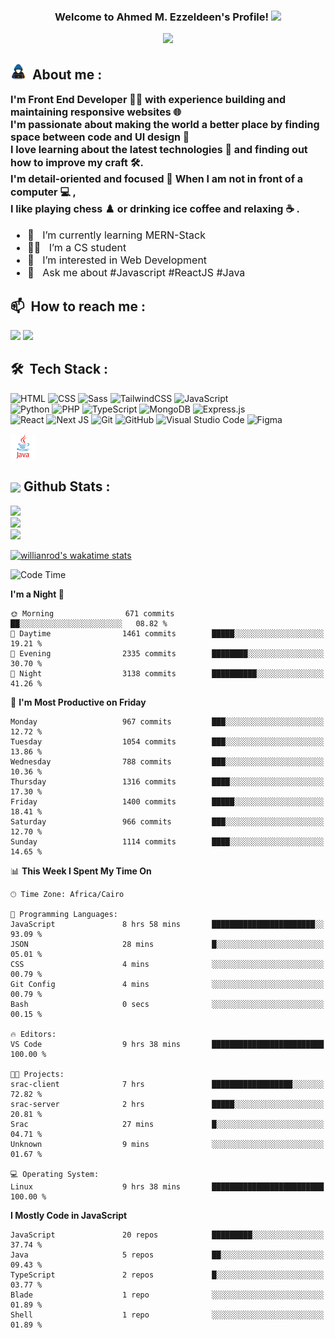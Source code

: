 <h3 align="center">
  Welcome to Ahmed M. Ezzeldeen's Profile!
  <img src="https://media.giphy.com/media/hvRJCLFzcasrR4ia7z/giphy.gif" width="28">
</h3>

<!-- Typing SVG by DenverCoder1 - https://github.com/DenverCoder1/readme-typing-svg -->
<p align="center">
  <a href="https://github.com/DenverCoder1/readme-typing-svg"><img src="https://readme-typing-svg.herokuapp.com/?lines=I'm%20Junior%20Software%20Engineer%20👨‍💻;I'm%20Front-End%20developer;Always%20learning%20new%20things&font=Fira%20Code&center=true&width=440&height=45&color=2196f3&vCenter=true&size=24"></a>
</p>

## <img src ="https://github.com/0xAbdulKhalid/0xAbdulKhalid/raw/main/assets/mdImages/about_me.gif" width=25px> &nbsp;About me :

<p Style="font-size:16px; font-weight:bold; ">
I'm Front End Developer 🧑‍💻 with experience building and maintaining responsive websites 🌐<br>
I'm passionate about making the world a better place by finding space between code and UI design 🎨<br>
I love learning about the latest technologies 🚀 and finding out how to improve my craft 🛠️.<br> I'm detail-oriented and focused 🤏 
When I am not in front of a computer 💻️ ,<br> I like playing chess ♟️ or drinking ice coffee and relaxing ☕️ .
</p>

<ul style="font-size:16px">
<li>🌱 &nbsp; I’m currently learning MERN-Stack</li>
<li>👨‍💻 &nbsp; I’m a CS student</li>
<li>👀 &nbsp; I’m interested in Web Development</li>
<li>💬 &nbsp; Ask me about #Javascript #ReactJS #Java</li>
</ul>

## 📫 &nbsp;How to reach me :

<a href="https://www.linkedin.com/in/ahmed3zzeldeen/" target="_blank"><img src="https://img.shields.io/badge/-Ahmed%20M.%20Ezzeldeen-0077B5?style=for-the-badge&logo=Linkedin&logoColor=white"/></a>
<a href="https://telegram.me/Ahmed3zzeldeen" target="_blank"><img src="https://img.shields.io/badge/-Ahmed%20M.%20Ezzeldeen-0077B5?style=for-the-badge&logo=Telegram&logoColor=white"/></a>

## 🛠 &nbsp;Tech Stack :

![HTML](https://img.shields.io/badge/HTML5-E34F26?style=for-the-badge&logo=html5&logoColor=white) ![CSS](https://img.shields.io/badge/CSS3-1572B6?style=for-the-badge&logo=css3&logoColor=white) ![Sass](https://img.shields.io/badge/Sass-CC6699?style=for-the-badge&logo=sass&logoColor=white) ![TailwindCSS](https://img.shields.io/badge/tailwindcss-%2338B2AC.svg?style=for-the-badge&logo=tailwind-css&logoColor=white) ![JavaScript](https://img.shields.io/badge/JavaScript-323330?style=for-the-badge&logo=javascript&logoColor=F7DF1E) </br> ![Python](https://img.shields.io/badge/Python-FFD43B?style=for-the-badge&logo=python&logoColor=blue) ![PHP](https://img.shields.io/badge/PHP-777BB4?style=for-the-badge&logo=php&logoColor=white) ![TypeScript](https://img.shields.io/badge/typescript-%23007ACC.svg?style=for-the-badge&logo=typescript&logoColor=white) ![MongoDB](https://img.shields.io/badge/MongoDB-%234ea94b.svg?style=for-the-badge&logo=mongodb&logoColor=white) ![Express.js](https://img.shields.io/badge/express.js-%23404d59.svg?style=for-the-badge&logo=express&logoColor=%2361DAFB) </br> ![React](https://img.shields.io/badge/react-%2320232a.svg?style=for-the-badge&logo=react&logoColor=%2361DAFB) ![Next JS](https://img.shields.io/badge/Next-black?style=for-the-badge&logo=next.js&logoColor=white) ![Git](https://img.shields.io/badge/GIT-E44C30?style=for-the-badge&logo=git&logoColor=white) ![GitHub](https://img.shields.io/badge/GitHub-100000?style=for-the-badge&logo=github&logoColor=white) ![Visual Studio Code](https://img.shields.io/badge/VSCode-0078D4?style=for-the-badge&logo=visual%20studio%20code&logoColor=white) ![Figma](https://img.shields.io/badge/figma-%23F24E1E.svg?style=for-the-badge&logo=figma&logoColor=white)&nbsp;

<a href="https://www.java.com" target="_blank"> <img src="https://raw.githubusercontent.com/devicons/devicon/master/icons/java/java-original-wordmark.svg" alt="java" width="40" height="40"/></a>

<!-- ![Figma](https://img.shields.io/badge/figma-05122A.svg?style=for-the-badge&logo=figma&logoColor=white) -->

## <img src = "https://media.giphy.com/media/iY8CRBdQXODJSCERIr/giphy.gif" align="center" width ="30px"> Github Stats :

![](https://github-readme-stats.vercel.app/api?username=Ahmed3zzeldeen&theme=tokyonight&hide_border=false&include_all_commits=false&count_private=false)<br/>
![](https://github-readme-streak-stats.herokuapp.com/?user=Ahmed3zzeldeen&theme=tokyonight&hide_border=false)<br/>
![](https://github-readme-stats.vercel.app/api/top-langs?username=Ahmed3zzeldeen&theme=tokyonight&hide_border=false&layout=compact&include_all_commits=true&count_private=false)<br/>

[![willianrod's wakatime stats](https://github-readme-stats.vercel.app/api/wakatime?username=ahmed3zzeldeen&layout=compact)](https://github.com/anuraghazra/github-readme-stats)

<!--START_SECTION:waka-->
![Code Time](http://img.shields.io/badge/Code%20Time-1%2C273%20hrs%2046%20mins-blue)

**I'm a Night 🦉** 

```text
🌞 Morning                671 commits         ██░░░░░░░░░░░░░░░░░░░░░░░   08.82 % 
🌆 Daytime                1461 commits        █████░░░░░░░░░░░░░░░░░░░░   19.21 % 
🌃 Evening                2335 commits        ████████░░░░░░░░░░░░░░░░░   30.70 % 
🌙 Night                  3138 commits        ██████████░░░░░░░░░░░░░░░   41.26 % 
```
📅 **I'm Most Productive on Friday** 

```text
Monday                   967 commits         ███░░░░░░░░░░░░░░░░░░░░░░   12.72 % 
Tuesday                  1054 commits        ███░░░░░░░░░░░░░░░░░░░░░░   13.86 % 
Wednesday                788 commits         ███░░░░░░░░░░░░░░░░░░░░░░   10.36 % 
Thursday                 1316 commits        ████░░░░░░░░░░░░░░░░░░░░░   17.30 % 
Friday                   1400 commits        █████░░░░░░░░░░░░░░░░░░░░   18.41 % 
Saturday                 966 commits         ███░░░░░░░░░░░░░░░░░░░░░░   12.70 % 
Sunday                   1114 commits        ████░░░░░░░░░░░░░░░░░░░░░   14.65 % 
```


📊 **This Week I Spent My Time On** 

```text
🕑︎ Time Zone: Africa/Cairo

💬 Programming Languages: 
JavaScript               8 hrs 58 mins       ███████████████████████░░   93.09 % 
JSON                     28 mins             █░░░░░░░░░░░░░░░░░░░░░░░░   05.01 % 
CSS                      4 mins              ░░░░░░░░░░░░░░░░░░░░░░░░░   00.79 % 
Git Config               4 mins              ░░░░░░░░░░░░░░░░░░░░░░░░░   00.79 % 
Bash                     0 secs              ░░░░░░░░░░░░░░░░░░░░░░░░░   00.15 % 

🔥 Editors: 
VS Code                  9 hrs 38 mins       █████████████████████████   100.00 % 

🐱‍💻 Projects: 
srac-client              7 hrs               ██████████████████░░░░░░░   72.82 % 
srac-server              2 hrs               █████░░░░░░░░░░░░░░░░░░░░   20.81 % 
Srac                     27 mins             █░░░░░░░░░░░░░░░░░░░░░░░░   04.71 % 
Unknown                  9 mins              ░░░░░░░░░░░░░░░░░░░░░░░░░   01.67 % 

💻 Operating System: 
Linux                    9 hrs 38 mins       █████████████████████████   100.00 % 
```

**I Mostly Code in JavaScript** 

```text
JavaScript               20 repos            █████████░░░░░░░░░░░░░░░░   37.74 % 
Java                     5 repos             ██░░░░░░░░░░░░░░░░░░░░░░░   09.43 % 
TypeScript               2 repos             █░░░░░░░░░░░░░░░░░░░░░░░░   03.77 % 
Blade                    1 repo              ░░░░░░░░░░░░░░░░░░░░░░░░░   01.89 % 
Shell                    1 repo              ░░░░░░░░░░░░░░░░░░░░░░░░░   01.89 % 
```




<!--END_SECTION:waka-->
